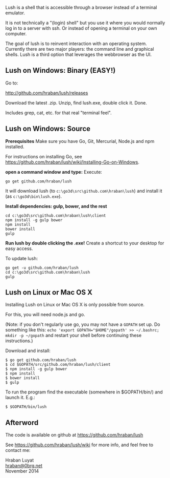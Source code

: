 Lush is a shell that is accessible through a browser instead of a terminal
emulator.

It is not technically a "(login) shell" but you use it where you would normally
log in to a server with ssh. Or instead of opening a terminal on your own computer.

The goal of lush is to reinvent interaction with an operating system. Currently
there are two major players: the command line and graphical shells. Lush is a
third option that leverages the webbrowser as the UI.

## Lush on Windows: Binary (EASY!)

Go to:

http://github.com/hraban/lush/releases

Download the latest .zip. Unzip, find lush.exe, double click it. Done.

Includes grep, cat, etc. for that real "terminal feel".

## Lush on Windows: Source

**Prerequisites** Make sure you have Go, Git, Mercurial, Node.js and npm installed.

For instructions on installing Go, see
https://github.com/hraban/lush/wiki/Installing-Go-on-Windows.

**open a command window and type:**
Execute:

    go get github.com/hraban/lush

It will download lush (to `c:\go3d\src\github.com\hraban\lush`) and install it
(as `c:\go3d\bin\lush.exe`).

**Install dependencies: gulp, bower, and the rest** 

    cd c:\go3d\src\github.com\hraban\lush\client
    npm install -g gulp bower
    npm install
    bower install
    gulp

**Run lush by double clicking the .exe!** Create a shortcut to your desktop for
easy access.

To update lush:

    go get -u github.com/hraban/lush
    cd c:\go3d\src\github.com\hraban\lush
    gulp

## Lush on Linux or Mac OS X

Installing Lush on Linux or Mac OS X is only possible from source.

For this, you will need node.js and go.

(Note: if you don't regularly use go, you may not have a `GOPATH` set up. Do
something like this: `echo 'export GOPATH="$HOME"/gopath' >> ~/.bashrc; mkdir -p
~/gopath` and restart your shell before continuing these instructions.) 

Download and install:

    $ go get github.com/hraban/lush
    $ cd $GOPATH/src/github.com/hraban/lush/client
    $ npm install -g gulp bower
    $ npm install
    $ bower install
    $ gulp

To run the program find the executable (somewhere in $GOPATH/bin/) and launch
it. E.g.:

    $ $GOPATH/bin/lush

## Afterword

The code is available on github at https://github.com/hraban/lush

See https://github.com/hraban/lush/wiki for more info, and feel free to contact
me:

Hraban Luyat  
hraban@0brg.net  
November 2014
